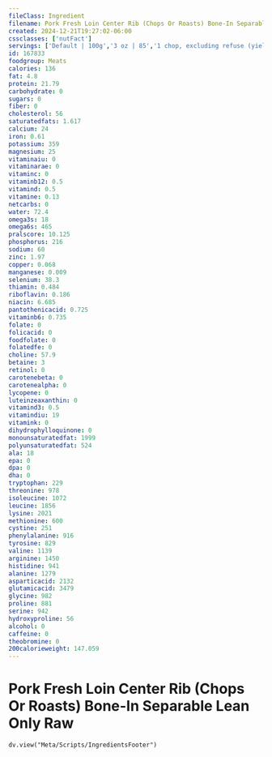 ```yaml
---
fileClass: Ingredient
filename: Pork Fresh Loin Center Rib (Chops Or Roasts) Bone-In Separable Lean Only Raw
created: 2024-12-21T19:27:02-06:00
cssclasses: ['nutFact']
servings: ['Default | 100g','3 oz | 85','1 chop, excluding refuse (yield from 1 raw chop, with refuse, weighing 151 g) | 86']
id: 167833
foodgroup: Meats
calories: 136
fat: 4.8
protein: 21.79
carbohydrate: 0
sugars: 0
fiber: 0
cholesterol: 56
saturatedfats: 1.617
calcium: 24
iron: 0.61
potassium: 359
magnesium: 25
vitaminaiu: 0
vitaminarae: 0
vitaminc: 0
vitaminb12: 0.5
vitamind: 0.5
vitamine: 0.13
netcarbs: 0
water: 72.4
omega3s: 18
omega6s: 465
pralscore: 10.125
phosphorus: 216
sodium: 60
zinc: 1.97
copper: 0.068
manganese: 0.009
selenium: 38.3
thiamin: 0.484
riboflavin: 0.186
niacin: 6.685
pantothenicacid: 0.725
vitaminb6: 0.735
folate: 0
folicacid: 0
foodfolate: 0
folatedfe: 0
choline: 57.9
betaine: 3
retinol: 0
carotenebeta: 0
carotenealpha: 0
lycopene: 0
luteinzeaxanthin: 0
vitamind3: 0.5
vitamindiu: 19
vitamink: 0
dihydrophylloquinone: 0
monounsaturatedfat: 1999
polyunsaturatedfat: 524
ala: 18
epa: 0
dpa: 0
dha: 0
tryptophan: 229
threonine: 978
isoleucine: 1072
leucine: 1856
lysine: 2021
methionine: 600
cystine: 251
phenylalanine: 916
tyrosine: 829
valine: 1139
arginine: 1450
histidine: 941
alanine: 1279
asparticacid: 2132
glutamicacid: 3479
glycine: 982
proline: 881
serine: 942
hydroxyproline: 56
alcohol: 0
caffeine: 0
theobromine: 0
200calorieweight: 147.059
---
```


# Pork Fresh Loin Center Rib (Chops Or Roasts) Bone-In Separable Lean Only Raw

```dataviewjs
dv.view("Meta/Scripts/IngredientsFooter")
```